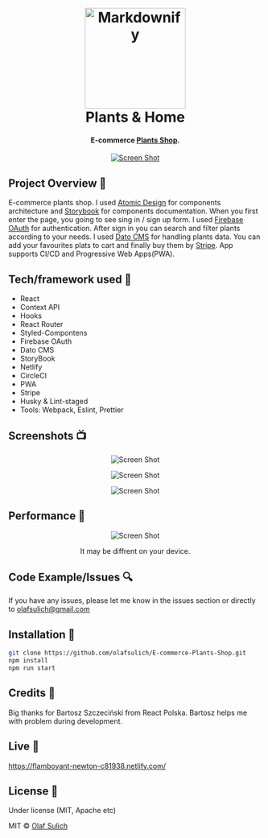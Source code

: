 <h1 align="center">
  <br>
  <a href="http://flamboyant-newton-c81938.netlify.com/"><img src="https://i.ibb.co/7vqbT6v/android-icon-192x192.png" alt="Markdownify" width="200"></a>
  <br>
   Plants & Home
  <br>
</h1>

<h4 align="center">E-commerce <a href="http://flamboyant-newton-c81938.netlify.com/" target="_blank">Plants Shop</a>.</h4>

<p align="center">
  <a href="http://flamboyant-newton-c81938.netlify.com/">
    <img src="https://i.ibb.co/vVJXwSY/planttttt.png"
         alt="Screen Shot">
  </a>
</p>

## Project Overview 🎉

E-commerce plants shop. I used <a href="https://bradfrost.com/blog/post/atomic-web-design">
Atomic Design</a> for components architecture and <a href="https://storybook.js.org/">
Storybook</a> for components documentation.
When you first enter the page, you going to see sing in / sign up form.
I used <a href="https://firebase.google.com/">Firebase OAuth</a> for authentication. After sign in you can search and filter plants according to your needs. I used <a href="https://www.datocms.com/">Dato CMS</a> for handling plants data. You can add your favourites plats to cart and finally buy them by <a href="https://stripe.com/">Stripe</a>. App supports CI/CD and Progressive Web Apps(PWA).

## Tech/framework used 🔧

- React
- Context API
- Hooks
- React Router
- Styled-Compontens
- Firebase OAuth
- Dato CMS
- StoryBook
- Netlify
- CircleCI
- PWA
- Stripe
- Husky & Lint-staged
- Tools: Webpack, Eslint, Prettier

## Screenshots 📺

<p align="center">
    <img src="https://i.ibb.co/vVJXwSY/planttttt.png" alt="Screen Shot">
</p>

<p align="center">
    <img src="https://i.ibb.co/X8Ch1n2/Screen2.png" alt="Screen Shot">
</p>

<p align="center">
    <img src="https://i.ibb.co/cvZm0rb/topaste2.png" alt="Screen Shot">
</p>

## Performance 🚀

<p align="center">
    <img src="https://i.ibb.co/jHKSz5p/perf.png" alt="Screen Shot">
</p>

<p align="center">It may be diffrent on your device.</p>

## Code Example/Issues 🔍

If you have any issues, please let me know in the issues section or directly to olafsulich@gmail.com

## Installation 💾

```bash
git clone https://github.com/olafsulich/E-commerce-Plants-Shop.git
npm install
npm run start
```

## Credits 👏

Big thanks for Bartosz Szczeciński from React Polska. Bartosz helps me with problem during development.

## Live 📍

<a href="http://flamboyant-newton-c81938.netlify.com/">https://flamboyant-newton-c81938.netlify.com/
</a>

## License 🔱

Under license (MIT, Apache etc)

MIT © [Olaf Sulich]()
